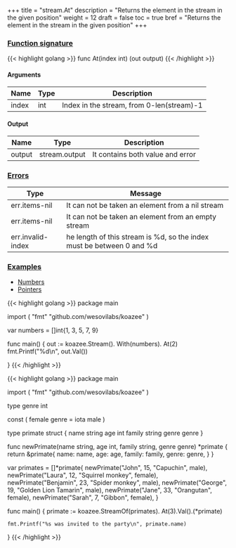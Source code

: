 +++
title = "stream.At"
description = "Returns the element in the stream in the given position"
weight = 12
draft = false
toc = true
bref = "Returns the element in the stream in the given position"
+++

<h3 class="section-head" id="h-signature"><a href="#h-signature">Function signature</a></h3>
{{< highlight golang >}}
    func At(index int) (out output)
{{< /highlight >}}

<h4>Arguments</h4>
<table>
    <thead>
        <tr>
        <th>Name</th>
        <th>Type</th>
        <th>Description</th>
        </tr>
    </thead>
    <tbody>
      <tr>
        <td>index</td>
        <td>int</td>
        <td>Index in the stream, from 0-len(stream)-1</td>
      </tr>
    </tbody>
</table>

<h4>Output</h4>
<table>
    <thead>
        <tr>
        <th>Name</th>
        <th>Type</th>
        <th>Description</th>
        </tr>
    </thead>
    <tbody>
      <tr>
        <td>output</td>
        <td>stream.output</td>
        <td>It contains both value and error</td>
      </tr>
    </tbody>
</table>

<h3 class="section-head" id="h-errors"><a href="#h-errors">Errors</a></h3>
<table>
    <thead>
        <tr>
        <th>Type</th>
        <th>Message</th>
        </tr>
    </thead>
    <tbody>
      <tr>
        <td>err.items-nil</td>
        <td>It can not be taken an element from a nil stream</td>
      </tr>
      <tr>
        <td>err.items-nil</td>
        <td>It can not be taken an element from an empty stream</td>
      </tr>
      <tr>
        <td>err.invalid-index</td>
        <td>he length of this stream is %d, so the index must be  between 0 and %d</td>
      </tr>
    </tbody>
</table>
<h3 class="section-head" id="h-examples"><a href="#h-examples">Examples</a></h3>
<nav class="tabs" data-component="tabs">
    <ul>
      <li class="active">
        <a href="#numbers">Numbers</a>
      </li>
      <li>
        <a href="#struct_pointers">Pointers</a>
      </li>
    </ul>
</nav>
<div id="numbers">
{{< highlight golang >}}
package main

import (
	"fmt"
	"github.com/wesovilabs/koazee"
)

var numbers = []int{1, 3, 5, 7, 9}

func main() {
	out := koazee.Stream().
		With(numbers).
		At(2)
	fmt.Printf("%d\n", out.Val())

}
{{< /highlight >}}
</div>
<div id="struct_pointers">
{{< highlight golang >}}
package main

import (
	"fmt"
	"github.com/wesovilabs/koazee"
)

type genre int

const (
	female genre = iota
	male
)

type primate struct {
	name   string
	age    int
	family string
	genre  genre
}

func newPrimate(name string, age int, family string, genre genre) *primate {
	return &primate{
		name:   name,
		age:    age,
		family: family,
		genre:  genre,
	}
}

var primates = []*primate{
	newPrimate("John", 15, "Capuchin", male),
	newPrimate("Laura", 12, "Squirrel monkey", female),
	newPrimate("Benjamin", 23, "Spider monkey", male),
	newPrimate("George", 19, "Golden Lion Tamarin", male),
	newPrimate("Jane", 33, "Orangutan", female),
	newPrimate("Sarah", 7, "Gibbon", female),
}

func main() {
	primate := koazee.StreamOf(primates).
		At(3).Val().(*primate)

	fmt.Printf("%s was invited to the party\n", primate.name)

}
{{< /highlight >}}
</div>
